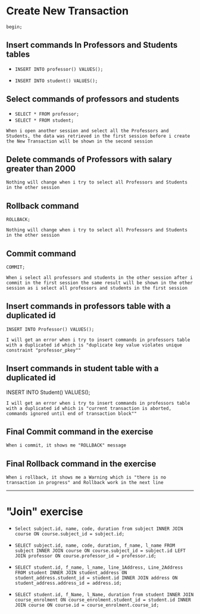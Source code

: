# Create New Transaction

`begin;`

## Insert commands In Professors and Students tables

- `INSERT INTO professor() VALUES();`

- `INSERT INTO student() VALUES();`



## Select commands of professors and students

- `SELECT * FROM professor;`
- `SELECT * FROM student;`


`When i open another session and select all the Professors and Students, the data was retrieved in the first session before i create the New Transaction will be shown in the second session`




## Delete commands of Professors with salary greater than 2000

<!--DELETE FROM Professor 
	WHERE SALARY > 20000; -->


`Nothing will change when i try to select all Professors and Students in the other session`


## Rollback command

`ROLLBACK;`

`Nothing will change when i try to select all Professors and Students in the other session`


## Commit command

`COMMIT;`

`When i select all professors and students in the other session after i commit in the first session the same result will be shown in the other session as i select all professors and students in the first session`


## Insert commands in professors table with a duplicated id

`INSERT INTO Professor() VALUES();`

`I will get an error when i try to insert commands in professors table with a duplicated id which is "duplicate key value violates unique constraint "professor_pkey""`


## Insert commands in student table with a duplicated id

INSERT INTO Student() VALUES();

`I will get an error when i try to insert commands in professors table with a duplicated id which is "current transaction is aborted, commands ignored until end of transaction block""`



## Final Commit command in the exercise

`When i commit, it shows me "ROLLBACK" message`


## Final Rollback command in the exercise
`When i rollback, it shows me a Warning which is "there is no transaction in progress" and Rollback work in the next line`


--------------------------------------------------



# "Join" exercise

- `Select subject.id, name, code, duration from subject INNER JOIN course ON course.subject_id = subject.id;`

- `SELECT subject.id, name, code, duration, f_name, l_name FROM subject INNER JOIN course ON course.subject_id = subject.id LEFT JOIN professor ON course.professor_id = professor.id;`

- `SELECT student.id, f_name, l_name, line_1Address, Line_2Address FROM student INNER JOIN student_address ON student_address.student_id = student.id INNER JOIN address ON student_address.address_id = address.id;`

- `SELECT student.id, f_Name, l_Name, duration from student INNER JOIN course_enrolment ON course_enrolment.student_id = student.id INNER JOIN course ON course.id = course_enrolment.course_id;`
